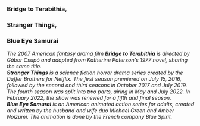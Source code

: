 ### Bridge to Terabithia,
### Stranger Things, 
### Blue Eye Samurai
*The 2007 American fantasy drama film **Bridge to Terabithia** is directed by Gábor Csupó and adapted from Katherine Paterson's 1977 novel, sharing the same title.*  
***Stranger Things** is a science fiction horror drama series created by the Duffer Brothers for Netflix. The first season premiered on July 15, 2016, followed by the second and third seasons in October 2017 and July 2019. The fourth season was split into two parts, airing in May and July 2022. In February 2022, the show was renewed for a fifth and final season.*  
***Blue Eye Samurai** is an American animated action series for adults, created and written by the husband and wife duo Michael Green and Amber Noizumi. The animation is done by the French company Blue Spirit.*  
